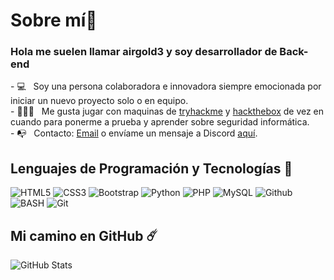# Sobre mí👋
<h3> Hola me suelen llamar airgold3 y soy desarrollador de Back-end</h3>
- 💻 &nbsp; Soy una persona colaboradora e innovadora siempre emocionada por iniciar un nuevo proyecto solo o en equipo. <br>
- 👨🏽‍💻 &nbsp; Me gusta jugar con maquinas de <a href="https://tryhackme.com/p/airgold3">tryhackme</a> y <a href="https://hackthebox.eu">hackthebox</a> de vez en cuando para ponerme a prueba y aprender sobre seguridad informática. <br>
- 📭 &nbsp; Contacto: <a href="mailto:contact@airgold3yt@gmail.com"> Email</a> o envíame un mensaje a Discord <a href="https://discord.com/users/447097485471514626">aquí</a>.

## Lenguajes de Programación y Tecnologías 🚀
![HTML5](https://img.shields.io/badge/HTML5-E34F26?style=for-the-badge&logo=html5&logoColor=white)
![CSS3](https://img.shields.io/badge/CSS3-1572B6?style=for-the-badge&logo=css3&logoColor=white)
![Bootstrap](https://img.shields.io/badge/Bootstrap-563D7C?style=for-the-badge&logo=bootstrap&logoColor=white)
![Python](https://img.shields.io/badge/Python-306998?style=for-the-badge&logo=python&logoColor=FFFF00)
![PHP](https://img.shields.io/badge/Php-484c89?style=for-the-badge&logo=php&logoColor=white&logoColor=black)
![MySQL](https://img.shields.io/badge/-MySQL-orange?style=for-the-badge&logo=mysql&logoColor=000)
![Github](https://img.shields.io/badge/-GITHUB-black?style=for-the-badge&logo=Github&logoColor=fff)
![BASH](https://img.shields.io/badge/Bash%20-%23121011.svg?style=for-the-badge&logo=gnu-bash&logoColor=lime)
![Git](https://img.shields.io/badge/-Git-181717?style=for-the-badge&logo=git)
<!--![JavaScript](https://img.shields.io/badge/JavaScript-FFFF00?style=for-the-badge&logo=javascript&logoColor=black)-->
## Mi camino en GitHub ☄️
![GitHub Stats](https://github-readme-stats.vercel.app/api?username=Airgold3&theme=radical&text_color=fff)
